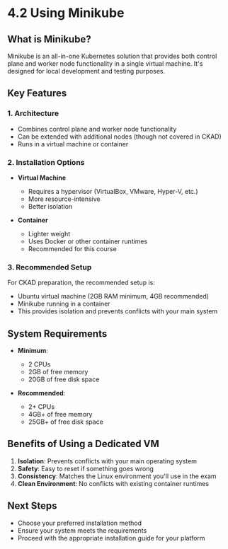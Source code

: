 # 4.2 Using Minikube

## What is Minikube?
Minikube is an all-in-one Kubernetes solution that provides both control plane and worker node functionality in a single virtual machine. It's designed for local development and testing purposes.

## Key Features

### 1. Architecture
- Combines control plane and worker node functionality
- Can be extended with additional nodes (though not covered in CKAD)
- Runs in a virtual machine or container

### 2. Installation Options
- **Virtual Machine**
  - Requires a hypervisor (VirtualBox, VMware, Hyper-V, etc.)
  - More resource-intensive
  - Better isolation
  
- **Container**
  - Lighter weight
  - Uses Docker or other container runtimes
  - Recommended for this course

### 3. Recommended Setup
For CKAD preparation, the recommended setup is:
- Ubuntu virtual machine (2GB RAM minimum, 4GB recommended)
- Minikube running in a container
- This provides isolation and prevents conflicts with your main system

## System Requirements
- **Minimum**:
  - 2 CPUs
  - 2GB of free memory
  - 20GB of free disk space
  
- **Recommended**:
  - 2+ CPUs
  - 4GB+ of free memory
  - 25GB+ of free disk space

## Benefits of Using a Dedicated VM
1. **Isolation**: Prevents conflicts with your main operating system
2. **Safety**: Easy to reset if something goes wrong
3. **Consistency**: Matches the Linux environment you'll use in the exam
4. **Clean Environment**: No conflicts with existing container runtimes

## Next Steps
- Choose your preferred installation method
- Ensure your system meets the requirements
- Proceed with the appropriate installation guide for your platform
